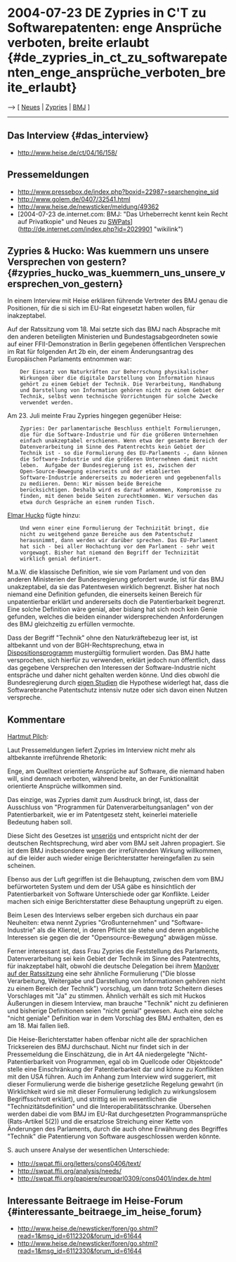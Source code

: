 # 2004-07-23 DE Zypries in C\'T zu Softwarepatenten: enge Ansprüche verboten, breite erlaubt {#de_zypries_in_ct_zu_softwarepatenten_enge_ansprüche_verboten_breite_erlaubt}

\--\> \[ [ Neues](SwpatcninoDe "wikilink") \| [
Zypries](BrigitteZypriesDe "wikilink") \| [ BMJ](SwpatbmjDe "wikilink")
\]

------------------------------------------------------------------------

## Das Interview {#das_interview}

-   <http://www.heise.de/ct/04/16/158/>

## Pressemeldungen

-   <http://www.pressebox.de/index.php?boxid=22987=searchengine_sid>
-   <http://www.golem.de/0407/32541.html>
-   <http://www.heise.de/newsticker/meldung/49362>
-   [2004-07-23 de.internet.com: BMJ: \"Das Urheberrecht kennt kein
    Recht auf Privatkopie\" und Neues zu
    [SWPats](SWPats "wikilink")](http://de.internet.com/index.php?id=2029901 "wikilink")

## Zypries & Hucko: Was kuemmern uns unsere Versprechen von gestern? {#zypries_hucko_was_kuemmern_uns_unsere_versprechen_von_gestern}

In einem Interview mit Heise erklären führende Vertreter des BMJ genau
die Positionen, für die si sich im EU-Rat eingesetzt haben wollen, für
inakzeptabel.

Auf der Ratssitzung vom 18. Mai setzte sich das BMJ nach Absprache mit
den anderen beteiligten Ministerien und Bundestagsabgeordneten sowie auf
einer FFII-Demonstration in Berlin gegebenen öffentlichen Versprechen im
Rat für folgenden Art 2b ein, der einem Änderungsantrag des Europäischen
Parlaments entnommen war:

`    Der Einsatz von Naturkräften zur Beherrschung physikalischer`\
`    Wirkungen über die digitale Darstellung von Information hinaus`\
`    gehört zu einem Gebiet der Technik. Die Verarbeitung, Handhabung`\
`    und Darstellung von Information gehören nicht zu einem Gebiet der`\
`    Technik, selbst wenn technische Vorrichtungen für solche Zwecke`\
`    verwendet werden.`

Am 23. Juli meinte Frau Zypries hingegen gegenüber Heise:

`    Zypries: Der parlamentarische Beschluss enthielt Formulierungen,`\
`    die für die Software-Industrie und für die größeren Unternehmen`\
`    einfach unakzeptabel erschienen. Wenn etwa der gesamte Bereich der`\
`    Datenverarbeitung im Sinne des Patentrechts kein Gebiet der`\
`    Technik ist - so die Formulierung des EU-Parlaments -, dann können`\
`    die Software-Industrie und die größeren Unternehmen damit nicht`\
`    leben.  Aufgabe der Bundesregierung ist es, zwischen der`\
`    Open-Source-Bewegung einerseits und der etablierten`\
`    Software-Industrie andererseits zu moderieren und gegebenenfalls`\
`    zu mediieren. Denn: Wir müssen beide Bereiche`\
`    berücksichtigen. Deshalb wird es darauf ankommen, Kompromisse zu`\
`    finden, mit denen beide Seiten zurechtkommen. Wir versuchen das`\
`    etwa durch Gespräche an einem runden Tisch.`

[ Elmar Hucko](ElmarHuckoDe "wikilink") fügte hinzu:

`    Und wenn einer eine Formulierung der Technizität bringt, die`\
`    nicht zu weitgehend ganze Bereiche aus dem Patentschutz`\
`    herausnimmt, dann werden wir darüber sprechen. Das EU-Parlament`\
`    hat sich - bei aller Hochachtung vor dem Parlament - sehr weit`\
`    vorgewagt. Bisher hat niemand den Begriff der Technizität`\
`    wirklich genial definiert.`

M.a.W. die klassische Definition, wie sie vom Parlament und von den
anderen Ministerien der Bundesregierung gefordert wurde, ist für das BMJ
unakzeptabel, da sie das Patentwesen wirklich begrenzt. Bisher hat noch
niemand eine Definition gefunden, die einerseits keinen Bereich für
unpatentierbar erklärt und andererseits doch die Patentierbarkeit
begrenzt. Eine solche Definition wäre genial, aber bislang hat sich noch
kein Genie gefunden, welches die beiden einander widersprechenden
Anforderungen des BMJ gleichzeitig zu erfüllen vermochte.

Dass der Begriff \"Technik\" ohne den Naturkräftebezug leer ist, ist
altbekannt und von der BGH-Rechtsprechung, etwa in
[Dispositionsprogramm](http://swpat.ffii.org/papiere/bgh-dispo76/index.de.html "wikilink")
mustergültig formuliert worden. Das BMJ hatte versprochen, sich hierfür
zu verwenden, erklärt jedoch nun öffentlich, dass das gegebene
Versprechen den Interessen der Software-Industrie nicht entspräche und
daher nicht gehalten werden könne. Und dies obwohl die Bundesregierung
durch [eigen
Studien](http://swpat.ffii.org/papiere/bmwi-fhgmpi01/ "wikilink") die
Hypothese widerlegt hat, dass die Softwarebranche Patentschutz intensiv
nutze oder sich davon einen Nutzen verspreche.

## Kommentare

[ Hartmut Pilch](HartmutPilchDe "wikilink"):

Laut Pressemeldungen liefert Zypries im Interview nicht mehr als
altbekannte irreführende Rhetorik:

Enge, am Quelltext orientierte Ansprüche auf Software, die niemand haben
will, sind demnach verboten, während breite, an der Funktionalität
orientierte Ansprüche willkommen sind.

Das einzige, was Zypries damit zum Ausdruck bringt, ist, dass der
Ausschluss von \"Programmen für Datenverarbeitungsanlagen\" von der
Patentierbarkeit, wie er im Patentgesetz steht, keinerlei materielle
Bedeutung haben soll.

Diese Sicht des Gesetzes ist
[unseriös](http://swpat.ffii.org/analyse/epue52/exeg/ "wikilink") und
entspricht nicht der der deutschen Rechtsprechung, wird aber vom BMJ
seit Jahren propagiert. Sie ist dem BMJ insbesondere wegen der
irreführenden Wirkung willkommen, auf die leider auch wieder einige
Berichterstatter hereingefallen zu sein scheinen.

Ebenso aus der Luft gegriffen ist die Behauptung, zwischen dem vom BMJ
befürworteten System und dem der USA gäbe es hinsichtlich der
Patentierbarkeit von Software Unterschiede oder gar Konflikte. Leider
machen sich einige Berichterstatter diese Behauptung ungeprüft zu eigen.

Beim Lesen des Interviews selber ergeben sich durchaus ein paar
Neuheiten: etwa nennt Zypries \"Großunternehmen\" und
\"Software-Industrie\" als die Klientel, in deren Pflicht sie stehe und
deren angebliche Interessen sie gegen die der \"Opensource-Bewegung\"
abwägen müsse.

Ferner interessant ist, dass Frau Zypries die Feststellung des
Parlaments, Datenverarbeitung sei kein Gebiet der Technik im Sinne des
Patentrechts, für inakzeptabel hält, obwohl die deutsche Delegation bei
ihrem [ Manöver auf der Ratssitzung](ConsDe040518De "wikilink") eine
sehr ähnliche Formulierung (\"Die blosse Verarbeitung, Weitergabe und
Darstellung von Informationen gehören nicht zu einem Bereich der
Technik\") vorschlug, um dann trotz Scheitern dieses Vorschlages mit
\"Ja\" zu stimmen. Ähnlich verhält es sich mit Huckos Äußerungen in
diesem Interview, man brauche \"Technik\" nicht zu definieren und
bisherige Definitionen seien \"nicht genial\" gewesen. Auch eine solche
\"nicht geniale\" Definition war in dem Vorschlag des BMJ enthalten, den
es am 18. Mai fallen ließ.

Die Heise-Berichterstatter haben offenbar nicht alle der sprachlichen
Tricksereien des BMJ durchschaut. Nicht nur findet sich in der
Pressemeldung die Einschätzung, die in Art 4A niedergelegte
\"Nicht-Patentierbarkeit von Programmen, egal ob im Quellcode oder
Objektcode\" stelle eine Einschränkung der Patentierbarkeit dar und
könne zu Konflikten mit den USA führen. Auch im Anhang zum Interview
wird suggeriert, mit dieser Formulierung werde die bisherige gesetzliche
Regelung gewahrt (in Wirklichkeit wird sie mit dieser Formulierung
lediglich zu wirkungslosem Begriffsschrott erklärt), und strittig sei im
wesentlichen die \"Technizitätsdefinition\" und die
Interoperabilitätsschranke. Übersehen werden dabei die vom BMJ im EU-Rat
durchgesetzten Programmansprüche (Rats-Artikel 5(2)) und die ersatzlose
Streichung einer Kette von Änderungen des Parlaments, durch die auch
ohne Erwähnung des Begriffes \"Technik\" die Patentierung von Software
ausgeschlossen werden könnte.

S. auch unsere Analyse der wesentlichen Unterschiede:

-   <http://swpat.ffii.org/letters/cons0406/text/>
-   <http://swpat.ffii.org/analysis/needs/>
-   <http://swpat.ffii.org/papiere/europarl0309/cons0401/index.de.html>

## Interessante Beitraege im Heise-Forum {#interessante_beitraege_im_heise_forum}

-   <http://www.heise.de/newsticker/foren/go.shtml?read=1&msg_id=6112320&forum_id=61644>
-   <http://www.heise.de/newsticker/foren/go.shtml?read=1&msg_id=6112330&forum_id=61644>
